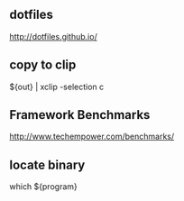 ## dotfiles
http://dotfiles.github.io/  

## copy to clip
${out} | xclip -selection c  

##  Framework Benchmarks
http://www.techempower.com/benchmarks/  

## locate binary
which ${program}  
